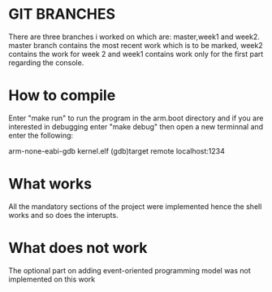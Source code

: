 # GIT BRANCHES 
There are three branches i worked on which are: master,week1 and week2.
master branch contains the most recent work which is to be marked, week2
contains the work for week 2 and week1 contains work only for the first
part regarding the console.

# How to compile
Enter "make run" to run the program in the arm.boot directory and 
if you are interested in debugging enter "make debug" then open a 
new terminnal and enter the following:

arm-none-eabi-gdb kernel.elf
(gdb)target remote localhost:1234

# What works
All the mandatory sections of the project were implemented hence
the shell works and so does the interupts.

# What does not work
The optional part on adding event-oriented programming model
was not implemented on this work